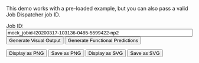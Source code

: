 This demo works with a pre-loaded example, but you can also pass a valid Job Dispatcher job ID.

<div class="app">
  <script type="text/javascript" src="../assets/jd_viewers_0.1.0.bundle.min.js" defer></script>
  <link rel="stylesheet" href="../assets/style.css" type="text/css" media="all" />
  <style>
    #canvas-wrapper {
      width: 100%;
      padding: -30px;
      display: block;
      padding-bottom: 30px;
    }

  .jd-viewers-app {
    max-width: 1200px;
    margin: 0 auto;
  }

  #jd-viewers-form {
    margin-bottom: 5px;
  }

  canvas, img {
    max-width: 100%;
    height: auto;
  }

  input[type="text"] {
    padding: 8px;
    padding-bottom: 8px;
    font-size: 16px;
    border: 1px solid #ccc;
    border-radius: 4px;
    margin-bottom: 5px;
  }

  </style>
  <script>
    async function eventHandler(event){
        event.preventDefault();
        // remove canvas-wrapper (if some available)
        const el = document.getElementById("canvas-wrapper");
        if (el !== null) el.parentNode.removeChild(el);
        // create new canvas-wrapper
        const canvasElement = document.getElementById("canvas");
        if (canvasElement === null) {
            const newDiv = document.createElement("div");
            newDiv.id = "canvas-wrapper";
            const newCanvas = document.createElement("canvas");
            newCanvas.id = "canvas";
            newDiv.appendChild(newCanvas);
            document.getElementsByClassName('md-content')[0].appendChild(newDiv);
        }
        // reset images if not empty
        const png = document.getElementById("png");
        png.src = ""
        const svg = document.getElementById("svg");
        svg.src = ""

        const submitter = event.submitter.name.trim();
        const jobId = event.target.querySelector("#jobid").value.trim();
        const jobIdObj = {
            value: jobId,
            required: true,
            minLength: 35,
            maxLength: 60,
            pattern: /([a-z_])*-([A-Z0-9])*-\d*-\d*-\d*-(np2|p1m|p2m)$/,
        }

        if (validateJobId(jobIdObj)) {
            let sssJsonData;
            if (jobId === "mock_jobid-I20200317-103136-0485-5599422-np2") {
                sssJsonData = "../testdata/ncbiblast.json";
            } else {
                sssJsonData = validateSubmittedJobIdInput(jobId);
            }
            const sssJsonResponse = await fetchData(sssJsonData);
            const sssDataObj = dataAsType(sssJsonResponse, "SSSResultModel");

            let iprmcXmlData;
            if (jobId === "mock_jobid-I20200317-103136-0485-5599422-np2") {
                iprmcXmlData = "../testdata/iprmc.xml";
            } else {
                iprmcXmlData = validateSubmittedDbfetchInput(sssDataObj)
            }
            const iprmcXmlResponse = await fetchData(iprmcXmlData, "xml");
            // convert XML into Flattened JSON
            const iprmcJSONResponse = getIPRMCDataModelFlatFromXML(iprmcXmlResponse);
            const iprmcDataObj = dataAsType(iprmcJSONResponse, "IPRMCResultModelFlat");

            // viz app
            let fabricjs;
            let submitterShort = ";"
            if (submitter == "visual-output") {
                submitterShort = "vo";
                // Render Options
                const options = {
                    colorScheme: "dynamic",
                    numberHits: 100,
                    numberHsps: 10,
                    logSkippedHsps: true,
                    canvasWrapperStroke: true,
                    staticCanvas: false
                };
                // Call render method to display the viz
                fabricjs = new VisualOutput("canvas", sssDataObj, options);
                fabricjs.render();
            } else if (submitter == "functional-predictions"){
                submitterShort = "fp";
                // Render Options
                const options = {
                    colorScheme: "dynamic",
                    numberHits: 30,
                    canvasWrapperStroke: true,
                    staticCanvas: false
                };
                // Call render method to display the viz
                fabricjs = new FunctionalPredictions("canvas", sssDataObj, iprmcDataObj, options);
                fabricjs.render();
            }

            // export as SVG and PNG
            document.getElementById("btn-svg").onclick = function () {
                const img = document.getElementById(
                    "svg"
                );
                img.src = svgToMiniDataURI(fabricjs.canvas.toSVG().toString());
                // remove canvas-wrapper
                const el = document.getElementById("canvas-wrapper");
                el.parentNode?.removeChild(el);
            };
            document.getElementById("btn-png").onclick = function () {
                const img = document.getElementById(
                    "png"
                );
                img.src = fabricjs.canvas
                    .toDataURL({
                        format: "png",
                        enableRetinaScaling: true,
                        withoutTransform: true,
                    })
                    .toString();
                img.width = fabricjs.canvas.getWidth();
                // remove canvas-wrapper
                const el = document.getElementById("canvas-wrapper");
                el.parentNode?.removeChild(el);
            };

            // download as SVG and PNG
            document.getElementById("btn-svg-download").onclick = function () {
                const img = document.getElementById(
                    "svg"
                );
                img.src = svgToMiniDataURI(fabricjs.canvas.toSVG().toString());
                const a = document.createElement('a');
                a.href = img.src;
                a.download = `${jobId}-${submitterShort}.svg`;
                a.target = '_blank';
                document.body.appendChild(a); a.click(); document.body.removeChild(a);
            };
            document.getElementById("btn-png-download").onclick = function () {
                const img = document.getElementById(
                    "png"
                );
                img.src = fabricjs.canvas
                    .toDataURL({
                        format: "png",
                        enableRetinaScaling: true,
                        withoutTransform: true,
                    })
                    .toString();
                img.width = fabricjs.canvas.getWidth();
                const a = document.createElement('a');
                a.href = img.src;
                a.download = `${jobId}-${submitterShort}.png`;
                a.target = '_blank';
                document.body.appendChild(a); a.click(); document.body.removeChild(a);
            };

        } else {
            alert("The jobId provided is not valid!");
            return;
        }
    }
    document.addEventListener("DOMContentLoaded", () => {
        // Form submit handler
        const element = document.getElementById("jd-viewers-form");
        const jobIdElement = element.querySelector("#jobid");
        element.addEventListener("submit", eventHandler);
    });
  </script>
  <div class="jd-viewers-app">
      <form id="jd-viewers-form">
          <label for="jobid">Job ID:</label>
          <input type="text" size="60" id="jobid" required
          value="mock_jobid-I20200317-103136-0485-5599422-np2" />
          </br>
          <button type="submit" name="visual-output" class="md-button md-button--primary ">Generate Visual Output</button>
          <button type="submit" name="functional-predictions" class="md-button md-button--primary">Generate Functional Predictions</button>
      </form>
      <input type='button' class='md-button' id='btn-png' value='Display as PNG' />
      <input type='button' class='md-button' id='btn-png-download' value='Save as PNG' />
      <input type='button' class='md-button' id='btn-svg' value='Display as SVG' />
      <input type='button' class='md-button' id='btn-svg-download' value='Save as SVG' />
      <p>
          <div id="canvas-wrapper">
              <canvas id="canvas" />
          </div>
          <img id="svg"></img>
          <img id="png"></img>
      </p>
  </div>
</div>
